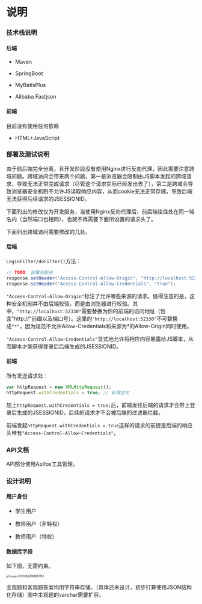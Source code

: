 # 说明

### 技术栈说明

#### 后端

- Maven

- SpringBoot

- MyBatisPlus

- Alibaba Fastjson

#### 前端

目前没有使用任何依赖

- HTML+JavaScript

### 部署及测试说明

由于前后端完全分离，且开发阶段没有使用Nginx进行反向代理，因此需要注意跨域问题。跨域访问会带来两个问题，第一是浏览器会限制由JS脚本发起的跨域请求，导致无法正常完成请求（尽管这个请求实际已经发出去了），第二是跨域会导致浏览器安全机制不允许JS读取响应内容，从而cookie无法正常存储，导致后端无法获得后续请求的JSESSIONID。

下面列出的修改仅为开发服务，当使用Nginx反向代理后，前后端往往处在同一域名内（当然端口也相同），也就不再需要下面所设置的请求头了。

下面列出跨域访问需要修改的几处。

#### 后端

`LoginFilter/doFilter()`方法：

```java
// TODO: 部署后删去
response.setHeader("Access-Control-Allow-Origin", "http://localhost:52330");
response.setHeader("Access-Control-Allow-Credentials", "true");
```

`"Access-Control-Allow-Origin"`标注了允许哪些来源的请求。值得注意的是，这种安全机制并不由后端校验，而是由浏览器进行校验。其中，`"http://localhost:52330"`需要替换为你的前端的访问地址（包含"http://"前缀以及端口号）。这里的`"http://localhost:52330"`不可替换成`"*"`，因为规范不允许Allow-Credentials和来源为*的Allow-Origin同时使用。

`"Access-Control-Allow-Credentials"`显式地允许将相应内容暴露给JS脚本，从而脚本才能获得登录后后端生成的JSESSIONID。

#### 前端

所有发送请求处：

```javascript
var httpRequest = new XMLHttpRequest();
httpRequest.withCredentials = true; // 新增这句
```

加上`httpRequest.withCredentials = true;`后，前端发往后端的请求才会带上登录后生成的JSESSIONID，后续的请求才不会被后端的过滤器拦截。

前端发起`httpRequest.withCredentials = true`这样的请求的前提是后端的响应头带有`"Access-Control-Allow-Credentials"`。

### API文档

API部分使用Apifox工具管理。

### 设计说明

#### 用户身份

- 学生用户

- 教师用户（非特权）

- 教师用户（特权）

#### 数据库字段

如下图，无需约束。

<img src="E:\Lectures\SoftwareEngineering\CETExamSysRepo\image-20230522184657151.png" alt="image-20230522184657151" style="zoom:50%;" />

主观题和客观题答案均用字符串存储。（具体还未设计，初步打算使用JSON结构化存储）图中主观题的varchar需要扩容。

